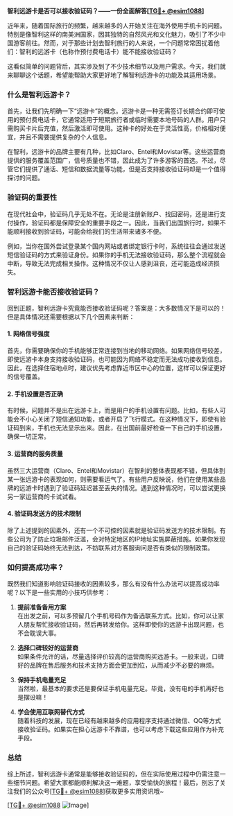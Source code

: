 **智利远游卡是否可以接收验证码？——一份全面解答[[TG💪+ @esim1088](https://t.me/s/esim1088)]**

近年来，随着国际旅行的频繁，越来越多的人开始关注在海外使用手机卡的问题。特别是像智利这样的南美洲国家，因其独特的自然风光和文化魅力，吸引了不少中国游客前往。然而，对于那些计划去智利旅行的人来说，一个问题常常困扰着他们：智利的远游卡（也称作预付费电话卡）能不能接收验证码？

这看似简单的问题背后，其实涉及到了不少技术细节以及用户需求。今天，我们就来聊聊这个话题，希望能帮助大家更好地了解智利远游卡的功能及其适用场景。

### 什么是智利远游卡？

首先，让我们先明确一下“远游卡”的概念。远游卡是一种无需签订长期合约即可使用的预付费电话卡，它通常适用于短期旅行者或临时需要本地号码的人群。用户只需购买卡片后充值，然后激活即可使用。这种卡的好处在于灵活性高，价格相对便宜，并且不需要提供复杂的个人信息。

在智利，远游卡的品牌主要有几种，比如Claro、Entel和Movistar等。这些运营商提供的服务覆盖范围广，信号质量也不错，因此成为了许多游客的首选。不过，尽管它们提供了通话、短信和数据流量等功能，但是否支持接收验证码却是一个值得探讨的问题。

### 验证码的重要性

在现代社会中，验证码几乎无处不在。无论是注册新账户、找回密码，还是进行支付操作，验证码都是保障安全的重要手段之一。因此，当我们出国旅行时，如果不能顺利接收到验证码，可能会给我们的生活带来诸多不便。

例如，当你在国外尝试登录某个国内网站或者绑定银行卡时，系统往往会通过发送短信验证码的方式来验证身份。如果你的手机无法接收验证码，那么整个流程就会中断，导致无法完成相关操作。这种情况不仅让人感到沮丧，还可能造成经济损失。

### 智利远游卡能否接收验证码？

回到正题，智利远游卡究竟能否接收验证码呢？答案是：大多数情况下是可以的！但是具体情况还需要根据以下几个因素来判断：

#### 1. 网络信号强度
首先，你需要确保你的手机能够正常连接到当地的移动网络。如果网络信号较差，即使远游卡本身支持接收验证码，也可能因为网络不稳定而无法成功接收到信息。因此，在选择住宿地点时，建议优先考虑靠近市区中心的位置，这样可以保证更好的信号覆盖。

#### 2. 手机设置是否正确
有时候，问题并不是出在远游卡上，而是用户的手机设置有问题。比如，有些人可能会不小心关闭了短信通知功能，或者开启了飞行模式。在这种情况下，即使有验证码到来，手机也无法显示出来。因此，在出国前最好检查一下自己的手机设置，确保一切正常。

#### 3. 运营商的服务质量
虽然三大运营商（Claro、Entel和Movistar）在智利的整体表现都不错，但具体到某一张远游卡的表现如何，则需要看运气了。有些用户反映说，他们在使用某些品牌的远游卡时遇到了验证码延迟甚至丢失的情况。遇到这种情况时，可以尝试更换另一家运营商的卡试试看。

#### 4. 验证码发送方的技术限制
除了上述提到的因素外，还有一个不可控的因素就是验证码发送方的技术限制。有些公司为了防止垃圾邮件泛滥，会对特定地区的IP地址实施屏蔽措施。如果你发现自己的验证码始终无法到达，不妨联系对方客服询问是否有类似的限制政策。

### 如何提高成功率？

既然我们知道影响验证码接收的因素较多，那么有没有什么办法可以提高成功率呢？以下是一些实用的小技巧供参考：

1. **提前准备备用方案**  
   在出发之前，可以多预留几个手机号码作为备选联系方式。比如，你可以让家人朋友帮忙接收验证码，然后再转发给你。这样即使你的远游卡出现问题，也不会耽误大事。

2. **选择口碑较好的运营商**  
   如果条件允许的话，尽量选择评价较高的运营商购买远游卡。一般来说，口碑好的品牌在售后服务和技术支持方面会更加到位，从而减少不必要的麻烦。

3. **保持手机电量充足**  
   当然啦，最基本的要求还是要保证手机电量充足。毕竟，没有电的手机再好也是摆设嘛！

4. **学会使用互联网替代方式**  
   随着科技的发展，现在已经有越来越多的应用程序支持通过微信、QQ等方式接收验证码。如果实在担心远游卡不靠谱，也可以考虑下载这些应用作为补充手段。

### 总结

综上所述，智利远游卡通常是能够接收验证码的，但在实际使用过程中仍需注意一些细节问题。希望大家都能顺利解决这一难题，享受愉快的旅程！最后，别忘了关注我们的公众号[[TG💪+ @esim1088](https://t.me/s/esim1088)]获取更多实用资讯哦~

[[TG💪+ @esim1088](https://t.me/s/esim1088) ![Image](https://i.postimg.cc/4NQfJmqS/Snipaste-2025-05-13-00-14-12.png)]